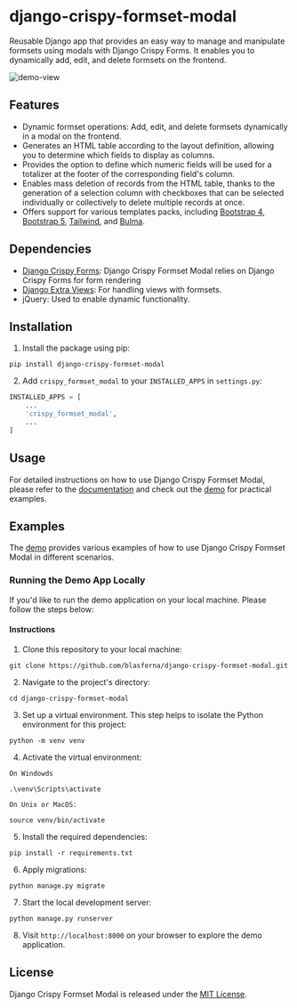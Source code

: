 # django-crispy-formset-modal

Reusable Django app that provides an easy way to manage and manipulate formsets using modals with Django Crispy Forms. It enables you to dynamically add, edit, and delete formsets on the frontend.

![demo-view](https://github.com/blasferna/django-crispy-formset-modal/assets/8385910/1a527b11-2fd5-4b67-a7f5-66468778ce9f)

## Features

* Dynamic formset operations: Add, edit, and delete formsets dynamically in a modal on the frontend.
* Generates an HTML table according to the layout definition, allowing you to determine which fields to display as columns.
* Provides the option to define which numeric fields will be used for a totalizer at the footer of the corresponding field's column.
* Enables mass deletion of records from the HTML table, thanks to the generation of a selection column with checkboxes that can be selected individually or collectively to delete multiple records at once.
* Offers support for various templates packs, including [Bootstrap 4](https://github.com/django-crispy-forms/crispy-bootstrap4), [Bootstrap 5](https://github.com/django-crispy-forms/crispy-bootstrap5), [Tailwind](https://github.com/django-crispy-forms/crispy-tailwind), and [Bulma](https://github.com/ckrybus/crispy-bulma).

## Dependencies

* [Django Crispy Forms](https://github.com/django-crispy-forms/django-crispy-forms): Django Crispy Formset Modal relies on Django Crispy Forms for form rendering
* [Django Extra Views](https://github.com/AndrewIngram/django-extra-views): For handling views with formsets.
* jQuery: Used to enable dynamic functionality.
## Installation

1. Install the package using pip:

```
pip install django-crispy-formset-modal
```

2. Add `crispy_formset_modal` to your `INSTALLED_APPS` in `settings.py`:

```python
INSTALLED_APPS = [
    ...
    'crispy_formset_modal',
    ...
]
```

## Usage

For detailed instructions on how to use Django Crispy Formset Modal, please refer to the [documentation](https://blasferna.github.io/django-crispy-formset-modal/) and check out the [demo](https://django-crispy-formset-modal.fly.dev/) for practical examples.

## Examples

The [demo](https://django-crispy-formset-modal.fly.dev/) provides various examples of how to use Django Crispy Formset Modal in different scenarios.

### Running the Demo App Locally

If you'd like to run the demo application on your local machine. Please follow the steps below:

#### Instructions


1. Clone this repository to your local machine:

```
git clone https://github.com/blasferna/django-crispy-formset-modal.git
```

2. Navigate to the project's directory:

```
cd django-crispy-formset-modal
```

3. Set up a virtual environment. This step helps to isolate the Python environment for this project:

```
python -m venv venv
```

4. Activate the virtual environment:

`On Windowds`

```
.\venv\Scripts\activate
```

`On Unix or MacOS:`

```
source venv/bin/activate
```

5. Install the required dependencies:

```
pip install -r requirements.txt
```

6. Apply migrations:

```
python manage.py migrate
```

7. Start the local development server:

```
python manage.py runserver
```

8. Visit `http://localhost:8000` on your browser to explore the demo application.


## License

Django Crispy Formset Modal is released under the [MIT License](https://github.com/blasferna/django-crispy-formset-modal/blob/main/LICENSE).


